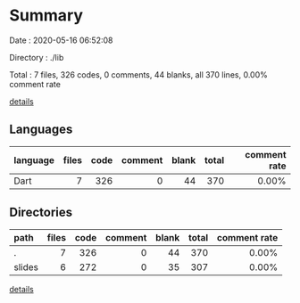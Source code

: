 # Summary

Date : 2020-05-16 06:52:08

Directory : ./lib

Total : 7 files,  326 codes, 0 comments, 44 blanks, all 370 lines, 0.00% comment rate

[details](details.md)

## Languages
| language | files | code | comment | blank | total | comment rate |
| :--- | ---: | ---: | ---: | ---: | ---: | ---: |
| Dart | 7 | 326 | 0 | 44 | 370 | 0.00% |

## Directories
| path | files | code | comment | blank | total | comment rate |
| :--- | ---: | ---: | ---: | ---: | ---: | ---: |
| . | 7 | 326 | 0 | 44 | 370 | 0.00% |
| slides | 6 | 272 | 0 | 35 | 307 | 0.00% |

[details](details.md)